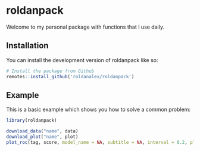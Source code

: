 
# roldanpack

<!-- badges: start -->
<!-- badges: end -->

Welcome to my personal package with functions that I use daily.

## Installation

You can install the development version of roldanpack like so:

``` r
# Install the package from Github
remotes::install_github('roldanalex/roldanpack')
```

## Example

This is a basic example which shows you how to solve a common problem:

``` r
library(roldanpack)

download_data("name", data)
download_plot("name", plot)
plot_roc(tag, score, model_name = NA, subtitle = NA, interval = 0.2, plotly = FALSE)
```

